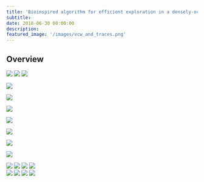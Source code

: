 ```yaml
---
title: 'Bioinspired algorithm for efficient exploration in a densely-occluded environment'
subtitle:
date: 2018-06-30 00:00:00
description:
featured_image: '/images/vcw_and_traces.png'
---
```


## Overview



![](/images/example_of_ray_tracing_5rays.png)
![](../images/example_of_ray_tracing_5rays.png)
![](~/images/example_of_ray_tracing_5rays.png)

![](/images/patches.png)

![](/images/update2.png)

![](/images/fixins_44steps.png)

![]("/images/example_of_ray_tracing_5rays.png")

![]("/images/patches.png")

![]("/images/update2.png")

![]("/images/fixins_44steps.png")




<div class="gallery" data-columns="2">
    <img src="../images/example_of_ray_tracing_5rays.png">
    <img src="../images/patches.png">
    <img src="../images/update2.png">
    <img src="../images/fixins_44steps.png">
</div>



<div class="gallery" data-columns="2">
    <img src="~/images/example_of_ray_tracing_5rays.png">
    <img src="~/images/patches.png">
    <img src="~/images/update2.png">
    <img src="~/images/fixins_44steps.png">
</div>

